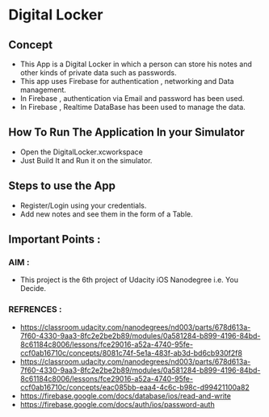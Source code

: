 # Digital Locker

## Concept
- This App is a Digital Locker  in which a person can store his notes and other kinds of private data such as passwords.
- This app uses Firebase for authentication , networking and Data management.
- In Firebase , authentication via Email and password has been used.
- In Firebase , Realtime DataBase has been used to manage the data.

## How To Run The Application In your Simulator
- Open the DigitalLocker.xcworkspace
- Just Build It and Run it on the simulator.

## Steps to use the App
- Register/Login using your credentials.
- Add new notes and see them in the form of a Table.

## Important Points :
### AIM :
- This project is the 6th project of Udacity iOS Nanodegree i.e. You Decide.
### REFRENCES :
- https://classroom.udacity.com/nanodegrees/nd003/parts/678d613a-7f60-4330-9aa3-8fc2e2be2b89/modules/0a581284-b899-4196-84bd-8c61184c8006/lessons/fce29016-a52a-4740-95fe-ccf0ab16710c/concepts/8081c74f-5e1a-483f-ab3d-bd6cb930f2f8
- https://classroom.udacity.com/nanodegrees/nd003/parts/678d613a-7f60-4330-9aa3-8fc2e2be2b89/modules/0a581284-b899-4196-84bd-8c61184c8006/lessons/fce29016-a52a-4740-95fe-ccf0ab16710c/concepts/eac085bb-eaa4-4c6c-b98c-d99421100a82
- https://firebase.google.com/docs/database/ios/read-and-write
- https://firebase.google.com/docs/auth/ios/password-auth
